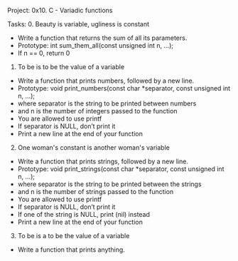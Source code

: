 Project: 0x10. C - Variadic functions

Tasks:
0. Beauty is variable, ugliness is constant
- Write a function that returns the sum of all its parameters.
- Prototype: int sum_them_all(const unsigned int n, ...);
- If n == 0, return 0

1. To be is to be the value of a variable
- Write a function that prints numbers, followed by a new line.
- Prototype: void print_numbers(const char *separator, const unsigned int n, ...);
- where separator is the string to be printed between numbers
- and n is the number of integers passed to the function
- You are allowed to use printf
- If separator is NULL, don’t print it
- Print a new line at the end of your function

2. One woman's constant is another woman's variable
- Write a function that prints strings, followed by a new line.
- Prototype: void print_strings(const char *separator, const unsigned int n, ...);
- where separator is the string to be printed between the strings
- and n is the number of strings passed to the function
- You are allowed to use printf
- If separator is NULL, don’t print it
- If one of the string is NULL, print (nil) instead
- Print a new line at the end of your function

3. To be is a to be the value of a variable
- Write a function that prints anything.
